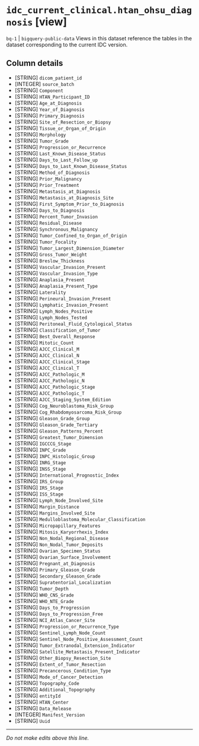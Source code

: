 # `idc_current_clinical.htan_ohsu_diagnosis` [view]
`bq-1` | `bigquery-public-data`
Views in this dataset reference the tables in the dataset corresponding to the current IDC version.

## Column details
* [STRING]    `dicom_patient_id`
* [INTEGER]   `source_batch`
* [STRING]    `Component`
* [STRING]    `HTAN_Participant_ID`
* [STRING]    `Age_at_Diagnosis`
* [STRING]    `Year_of_Diagnosis`
* [STRING]    `Primary_Diagnosis`
* [STRING]    `Site_of_Resection_or_Biopsy`
* [STRING]    `Tissue_or_Organ_of_Origin`
* [STRING]    `Morphology`
* [STRING]    `Tumor_Grade`
* [STRING]    `Progression_or_Recurrence`
* [STRING]    `Last_Known_Disease_Status`
* [STRING]    `Days_to_Last_Follow_up`
* [STRING]    `Days_to_Last_Known_Disease_Status`
* [STRING]    `Method_of_Diagnosis`
* [STRING]    `Prior_Malignancy`
* [STRING]    `Prior_Treatment`
* [STRING]    `Metastasis_at_Diagnosis`
* [STRING]    `Metastasis_at_Diagnosis_Site`
* [STRING]    `First_Symptom_Prior_to_Diagnosis`
* [STRING]    `Days_to_Diagnosis`
* [STRING]    `Percent_Tumor_Invasion`
* [STRING]    `Residual_Disease`
* [STRING]    `Synchronous_Malignancy`
* [STRING]    `Tumor_Confined_to_Organ_of_Origin`
* [STRING]    `Tumor_Focality`
* [STRING]    `Tumor_Largest_Dimension_Diameter`
* [STRING]    `Gross_Tumor_Weight`
* [STRING]    `Breslow_Thickness`
* [STRING]    `Vascular_Invasion_Present`
* [STRING]    `Vascular_Invasion_Type`
* [STRING]    `Anaplasia_Present`
* [STRING]    `Anaplasia_Present_Type`
* [STRING]    `Laterality`
* [STRING]    `Perineural_Invasion_Present`
* [STRING]    `Lymphatic_Invasion_Present`
* [STRING]    `Lymph_Nodes_Positive`
* [STRING]    `Lymph_Nodes_Tested`
* [STRING]    `Peritoneal_Fluid_Cytological_Status`
* [STRING]    `Classification_of_Tumor`
* [STRING]    `Best_Overall_Response`
* [STRING]    `Mitotic_Count`
* [STRING]    `AJCC_Clinical_M`
* [STRING]    `AJCC_Clinical_N`
* [STRING]    `AJCC_Clinical_Stage`
* [STRING]    `AJCC_Clinical_T`
* [STRING]    `AJCC_Pathologic_M`
* [STRING]    `AJCC_Pathologic_N`
* [STRING]    `AJCC_Pathologic_Stage`
* [STRING]    `AJCC_Pathologic_T`
* [STRING]    `AJCC_Staging_System_Edition`
* [STRING]    `Cog_Neuroblastoma_Risk_Group`
* [STRING]    `Cog_Rhabdomyosarcoma_Risk_Group`
* [STRING]    `Gleason_Grade_Group`
* [STRING]    `Gleason_Grade_Tertiary`
* [STRING]    `Gleason_Patterns_Percent`
* [STRING]    `Greatest_Tumor_Dimension`
* [STRING]    `IGCCCG_Stage`
* [STRING]    `INPC_Grade`
* [STRING]    `INPC_Histologic_Group`
* [STRING]    `INRG_Stage`
* [STRING]    `INSS_Stage`
* [STRING]    `International_Prognostic_Index`
* [STRING]    `IRS_Group`
* [STRING]    `IRS_Stage`
* [STRING]    `ISS_Stage`
* [STRING]    `Lymph_Node_Involved_Site`
* [STRING]    `Margin_Distance`
* [STRING]    `Margins_Involved_Site`
* [STRING]    `Medulloblastoma_Molecular_Classification`
* [STRING]    `Micropapillary_Features`
* [STRING]    `Mitosis_Karyorrhexis_Index`
* [STRING]    `Non_Nodal_Regional_Disease`
* [STRING]    `Non_Nodal_Tumor_Deposits`
* [STRING]    `Ovarian_Specimen_Status`
* [STRING]    `Ovarian_Surface_Involvement`
* [STRING]    `Pregnant_at_Diagnosis`
* [STRING]    `Primary_Gleason_Grade`
* [STRING]    `Secondary_Gleason_Grade`
* [STRING]    `Supratentorial_Localization`
* [STRING]    `Tumor_Depth`
* [STRING]    `WHO_CNS_Grade`
* [STRING]    `WHO_NTE_Grade`
* [STRING]    `Days_to_Progression`
* [STRING]    `Days_to_Progression_Free`
* [STRING]    `NCI_Atlas_Cancer_Site`
* [STRING]    `Progression_or_Recurrence_Type`
* [STRING]    `Sentinel_Lymph_Node_Count`
* [STRING]    `Sentinel_Node_Positive_Assessment_Count`
* [STRING]    `Tumor_Extranodal_Extension_Indicator`
* [STRING]    `Satellite_Metastasis_Present_Indicator`
* [STRING]    `Other_Biopsy_Resection_Site`
* [STRING]    `Extent_of_Tumor_Resection`
* [STRING]    `Precancerous_Condition_Type`
* [STRING]    `Mode_of_Cancer_Detection`
* [STRING]    `Topography_Code`
* [STRING]    `Additional_Topography`
* [STRING]    `entityId`
* [STRING]    `HTAN_Center`
* [STRING]    `Data_Release`
* [INTEGER]   `Manifest_Version`
* [STRING]    `Uuid`

-------------------------------------------------------------------------------
*Do not make edits above this line.*
